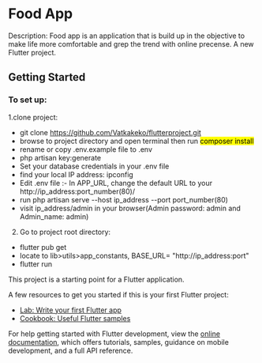 # Food App
Description: Food app is an application that is build up in the objective to make life more comfortable and grep the trend with online precense.
A new Flutter project.

## Getting Started
### To set up:
1.clone project:
- git clone <https://github.com/Vatkakeko/flutterproject.git>
- browse to project directory and open terminal then run <mark>composer install</mark>
- rename or copy .env.example file to .env
- php artisan key:generate
- Set your database credentials in your .env file
- find your local IP address: ipconfig
- Edit .env file :- In APP_URL, change the default URL to your http://ip_address:port_number(80)/
- run php artisan serve --host ip_address --port port_number(80)
- visit ip_address/admin in your browser(Admin password: admin and Admin_name: admin)
2. Go to project root directory:
- flutter pub get
- locate to lib>utils>app_constants, BASE_URL= "http://ip_address:port"
- flutter run

This project is a starting point for a Flutter application.

A few resources to get you started if this is your first Flutter project:

- [Lab: Write your first Flutter app](https://docs.flutter.dev/get-started/codelab)
- [Cookbook: Useful Flutter samples](https://docs.flutter.dev/cookbook)

For help getting started with Flutter development, view the
[online documentation](https://docs.flutter.dev/), which offers tutorials,
samples, guidance on mobile development, and a full API reference.
